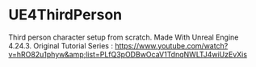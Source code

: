 # UE4ThirdPerson
Third person character setup from scratch. Made With Unreal Engine 4.24.3. Original Tutorial Series : https://www.youtube.com/watch?v=hRO82u1phyw&amp;list=PLfQ3pODBwOcaV1TdnqNWLTJ4wiUzEvXis 

